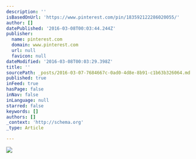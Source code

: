 ```yaml
---
description: ''
isBasedOnUrl: 'https://www.pinterest.com/pin/183592122286020055/'
author: []
datePublished: '2016-03-08T00:03:44.244Z'
publisher:
  name: pinterest.com
  domain: www.pinterest.com
  url: null
  favicon: null
dateModified: '2016-03-08T00:03:29.398Z'
title: ''
sourcePath: _posts/2016-03-07-7684667c-0ad0-4d8e-8b91-c1b63b326064.md
published: true
inFeed: true
hasPage: false
inNav: false
inLanguage: null
starred: false
keywords: []
authors: []
_context: 'http://schema.org'
_type: Article

---
```

![](https://s-media-cache-ak0.pinimg.com/236x/7e/1e/9a/7e1e9a6476e1c8e35f35998dda5fdb88.jpg)